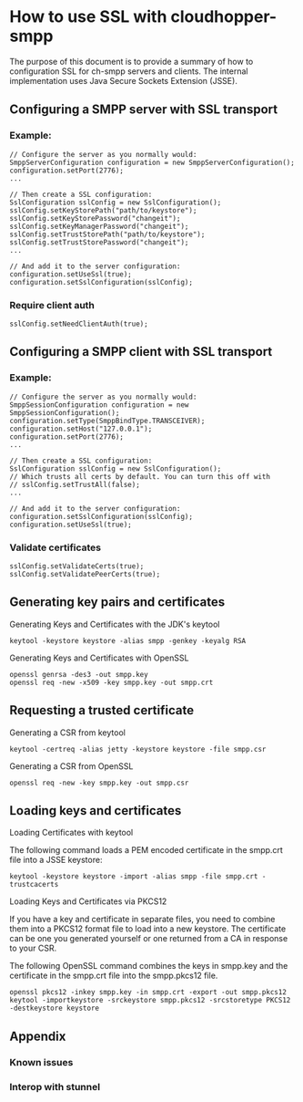 # How to use SSL with cloudhopper-smpp

The purpose of this document is to provide a summary of how to configuration SSL for ch-smpp servers and clients. The internal implementation uses Java Secure Sockets Extension (JSSE).

## Configuring a SMPP server with SSL transport

### Example:

    // Configure the server as you normally would:
    SmppServerConfiguration configuration = new SmppServerConfiguration();
    configuration.setPort(2776);
    ...

    // Then create a SSL configuration:
    SslConfiguration sslConfig = new SslConfiguration();
    sslConfig.setKeyStorePath("path/to/keystore");
    sslConfig.setKeyStorePassword("changeit");
    sslConfig.setKeyManagerPassword("changeit");
    sslConfig.setTrustStorePath("path/to/keystore");
    sslConfig.setTrustStorePassword("changeit");
    ...

    // And add it to the server configuration:
    configuration.setUseSsl(true);
    configuration.setSslConfiguration(sslConfig);


### Require client auth

    sslConfig.setNeedClientAuth(true);


## Configuring a SMPP client with SSL transport

### Example:

    // Configure the server as you normally would:
    SmppSessionConfiguration configuration = new SmppSessionConfiguration();
    configuration.setType(SmppBindType.TRANSCEIVER);
    configuration.setHost("127.0.0.1");
    configuration.setPort(2776);
    ...

    // Then create a SSL configuration:
    SslConfiguration sslConfig = new SslConfiguration();
    // Which trusts all certs by default. You can turn this off with
    // sslConfig.setTrustAll(false);
    ...

    // And add it to the server configuration:
    configuration.setSslConfiguration(sslConfig);
    configuration.setUseSsl(true);

### Validate certificates

    sslConfig.setValidateCerts(true);
    sslConfig.setValidatePeerCerts(true);


## Generating key pairs and certificates

Generating Keys and Certificates with the JDK's keytool

    keytool -keystore keystore -alias smpp -genkey -keyalg RSA

Generating Keys and Certificates with OpenSSL

    openssl genrsa -des3 -out smpp.key
    openssl req -new -x509 -key smpp.key -out smpp.crt

## Requesting a trusted certificate

Generating a CSR from keytool

    keytool -certreq -alias jetty -keystore keystore -file smpp.csr

Generating a CSR from OpenSSL

    openssl req -new -key smpp.key -out smpp.csr

## Loading keys and certificates

Loading Certificates with keytool

The following command loads a PEM encoded certificate in the smpp.crt file into a JSSE keystore:

    keytool -keystore keystore -import -alias smpp -file smpp.crt -trustcacerts

Loading Keys and Certificates via PKCS12

If you have a key and certificate in separate files, you need to combine them into a PKCS12 format file to load into a new keystore. The certificate can be one you generated yourself or one returned from a CA in response to your CSR. 

The following OpenSSL command combines the keys in smpp.key and the certificate in the smpp.crt file into the smpp.pkcs12 file.

    openssl pkcs12 -inkey smpp.key -in smpp.crt -export -out smpp.pkcs12
    keytool -importkeystore -srckeystore smpp.pkcs12 -srcstoretype PKCS12 -destkeystore keystore


## Appendix

### Known issues
### Interop with stunnel



